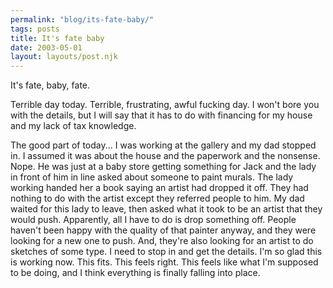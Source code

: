 ```yaml
---
permalink: "blog/its-fate-baby/"
tags: posts
title: It's fate baby
date: 2003-05-01
layout: layouts/post.njk
---
```


It's fate, baby, fate.

Terrible day today. Terrible, frustrating, awful fucking day. I won't bore you with the details, but I will say that it has to do with financing for my house and my lack of tax knowledge.

The good part of today... I was working at the gallery and my dad stopped in. I assumed it was about the house and the paperwork and the nonsense. Nope. He was just at a baby store getting something for Jack and the lady in front of him in line asked about someone to paint murals. The lady working handed her a book saying an artist had dropped it off. They had nothing to do with the artist except they referred people to him. My dad waited for this lady to leave, then asked what it took to be an artist that they would push. Apparently, all I have to do is drop something off. People haven't been happy with the quality of that painter anyway, and they were looking for a new one to push. And, they're also looking for an artist to do sketches of some type. I need to stop in and get the details. I'm so glad this is working now. This fits. This feels right. This feels like what I'm supposed to be doing, and I think everything is finally falling into place.